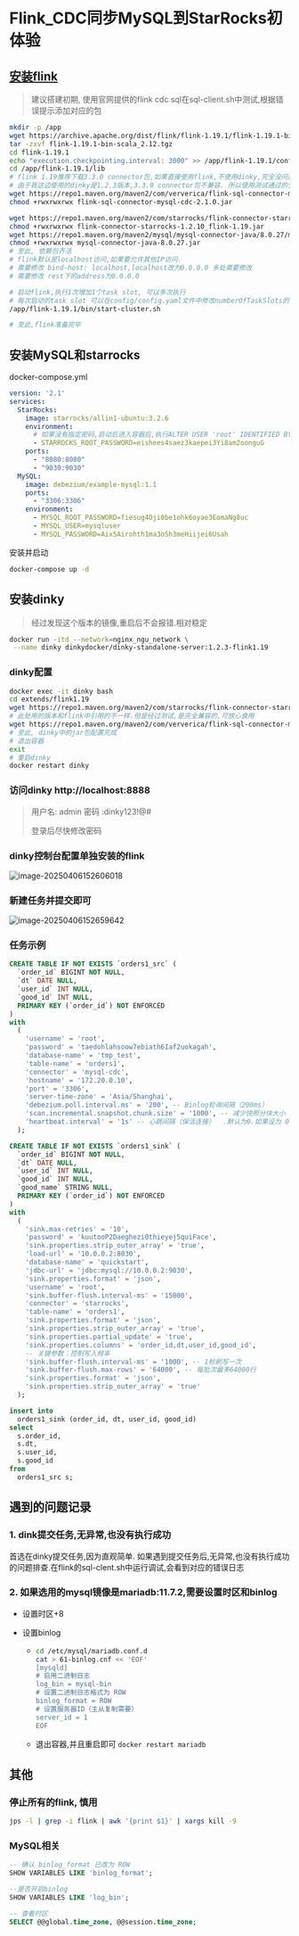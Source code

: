 # Flink_CDC同步MySQL到StarRocks初体验
## [安装flink](https://nightlies.apache.org/flink/flink-cdc-docs-release-3.3/zh/docs/get-started/quickstart/mysql-to-starrocks/)

> 建议搭建初期, 使用官网提供的flink cdc sql在sql-client.sh中测试,根据错误提示添加对应的包

```bash
mkdir -p /app
wget https://archive.apache.org/dist/flink/flink-1.19.1/flink-1.19.1-bin-scala_2.12.tgz
tar -zxvf flink-1.19.1-bin-scala_2.12.tgz
cd flink-1.19.1
echo "execution.checkpointing.interval: 3000" >> /app/flink-1.19.1/conf/config.yaml
cd /app/flink-1.19.1/lib
# flink 1.19推荐下载3.3.0 connector包,如果直接使用flink,不使用dinky,完全没问题
# 由于我这边使用的dinky是1.2.3版本,3.3.0 connector包不兼容. 所以使用测试通过的包,如下
wget https://repo1.maven.org/maven2/com/ververica/flink-sql-connector-mysql-cdc/2.1.0/flink-sql-connector-mysql-cdc-2.1.0.jar
chmod +rwxrwxrwx flink-sql-connector-mysql-cdc-2.1.0.jar

wget https://repo1.maven.org/maven2/com/starrocks/flink-connector-starrocks/1.2.10_flink-1.19/flink-connector-starrocks-1.2.10_flink-1.19.jar
chmod +rwxrwxrwx flink-connector-starrocks-1.2.10_flink-1.19.jar
wget https://repo1.maven.org/maven2/mysql/mysql-connector-java/8.0.27/mysql-connector-java-8.0.27.jar
chmod +rwxrwxrwx mysql-connector-java-8.0.27.jar
# 至此, 依赖包齐活
# flink默认是localhost访问,如果要允许其他IP访问.
# 需要修改 bind-host: localhost,localhost改为0.0.0.0 多处需要修改
# 需要修改 rest下的address为0.0.0.0

# 启动flink,执行1次增加1个task slot, 可以多次执行
# 每次启动的task slot 可以在config/config.yaml文件中修改numberOfTaskSlots的值
/app/flink-1.19.1/bin/start-cluster.sh

# 至此,flink准备完毕
```

## 安装MySQL和starrocks

docker-compose.yml

```yaml
version: '2.1'
services:
  StarRocks:
    image: starrocks/allin1-ubuntu:3.2.6
    environment:
      # 如果没有指定密码,启动后进入容器后,执行ALTER USER 'root' IDENTIFIED BY 'eishees4saez3kaepei3Yi8am2oonguG';进行修改也行
      - STARROCKS_ROOT_PASSWORD=eishees4saez3kaepei3Yi8am2oonguG
    ports:
      - "8080:8080"
      - "9030:9030"
  MySQL:
    image: debezium/example-mysql:1.1
    ports:
      - "3306:3306"
    environment:
      - MYSQL_ROOT_PASSWORD=fiesug4Oji0be1ohk6oyae3EomaNg8uc
      - MYSQL_USER=mysqluser
      - MYSQL_PASSWORD=Aix5Airohth1ma3oSh3meHiijei6Usah
```

安装并启动

```bash
docker-compose up -d
```

## 安装dinky

> 经过发现这个版本的镜像,重启后不会报错.相对稳定

```bash
docker run -itd --network=nginx_ngu_network \
 --name dinky dinkydocker/dinky-standalone-server:1.2.3-flink1.19
```

### dinky配置

```bash
docker exec -it dinky bash 
cd extends/flink1.19
wget https://repo1.maven.org/maven2/com/starrocks/flink-connector-starrocks/1.2.10_flink-1.19/flink-connector-starrocks-1.2.10_flink-1.19.jar
# 此处用的版本和flink中引用的不一样.但是经过测试,是完全兼容的,可放心食用
wget https://repo1.maven.org/maven2/com/ververica/flink-sql-connector-mysql-cdc/2.4.1/flink-sql-connector-mysql-cdc-2.4.1.jar
# 至此, dinky中的jar包配置完成
# 退出容器
exit
# 重启dinky
docker restart dinky
```

### 访问dinky http://localhost:8888

> 用户名: admin 密码 :dinky123!@# 
>
> 登录后尽快修改密码

### dinky控制台配置单独安装的flink

![image-20250406152606018](../images/image-20250406152606018.png)

### 新建任务并提交即可

![image-20250406152659642](../images/image-20250406152659642.png)

### 任务示例

```sql
CREATE TABLE IF NOT EXISTS `orders1_src` (
  `order_id` BIGINT NOT NULL,
  `dt` DATE NULL,
  `user_id` INT NULL,
  `good_id` INT NULL,
  PRIMARY KEY (`order_id`) NOT ENFORCED
)
with
  (
    'username' = 'root',
    'password' = 'taedohlahsoow7ebiath6Iaf2uokagah',
    'database-name' = 'tmp_test',
    'table-name' = 'orders1',
    'connector' = 'mysql-cdc',
    'hostname' = '172.20.0.10',
    'port' = '3306',
    'server-time-zone' = 'Asia/Shanghai',
    'debezium.poll.interval.ms' = '200', -- Binlog轮询间隔（200ms）
    'scan.incremental.snapshot.chunk.size' = '1000', -- 减少快照分块大小
    'heartbeat.interval' = '1s' -- 心跳间隔（保活连接）  .默认为0.如果设为 0，可能因连接闲置被数据库服务器关闭
  );

CREATE TABLE IF NOT EXISTS `orders1_sink` (
  `order_id` BIGINT NOT NULL,
  `dt` DATE NULL,
  `user_id` INT NULL,
  `good_id` INT NULL,
  `good_name` STRING NULL,
  PRIMARY KEY (`order_id`) NOT ENFORCED
)
with
  (
    'sink.max-retries' = '10',
    'password' = 'kuutooP2Daeghezi0thieyej5quiFace',
    'sink.properties.strip_outer_array' = 'true',
    'load-url' = '10.0.0.2:8030',
    'database-name' = 'quickstart',
    'jdbc-url' = 'jdbc:mysql://10.0.0.2:9030',
    'sink.properties.format' = 'json',
    'username' = 'root',
    'sink.buffer-flush.interval-ms' = '15000',
    'connector' = 'starrocks',
    'table-name' = 'orders1',
    'sink.properties.format' = 'json',
    'sink.properties.strip_outer_array' = 'true',
    'sink.properties.partial_update' = 'true',
    'sink.properties.columns' = 'order_id,dt,user_id,good_id',
    -- 关键参数：控制写入频率
    'sink.buffer-flush.interval-ms' = '1000', -- 1秒刷写一次
    'sink.buffer-flush.max-rows' = '64000', -- 每批次最多64000行
    'sink.properties.format' = 'json',
    'sink.properties.strip_outer_array' = 'true'
  );

insert into
  orders1_sink (order_id, dt, user_id, good_id)
select
  s.order_id,
  s.dt,
  s.user_id,
  s.good_id
from
  orders1_src s;
```



## 遇到的问题记录

### 1. dink提交任务,无异常,也没有执行成功
首选在dinky提交任务,因为直观简单.
如果遇到提交任务后,无异常,也没有执行成功的问题排查.在flink的sql-clent.sh中运行调试,会看到对应的错误日志

### 2. 如果选用的mysql镜像是mariadb:11.7.2,需要设置时区和binlog

- 设置时区+8

- 设置binlog

  - ```bash
    cd /etc/mysql/mariadb.conf.d
    cat > 61-binlog.cnf << 'EOF'
    [mysqld]
    # 启用二进制日志
    log_bin = mysql-bin
    # 设置二进制日志格式为 ROW
    binlog_format = ROW
    # 设置服务器ID（主从复制需要）
    server_id = 1
    EOF
    ```

  - 退出容器,并且重启即可  `docker restart mariadb`

## 其他

### 停止所有的flink, 慎用

```bash
jps -l | grep -i flink | awk '{print $1}' | xargs kill -9
```

### MySQL相关

```sql
-- 确认 binlog_format 已改为 ROW
SHOW VARIABLES LIKE 'binlog_format';

--是否开启binlog
SHOW VARIABLES LIKE 'log_bin';

-- 查看时区
SELECT @@global.time_zone, @@session.time_zone;
```

